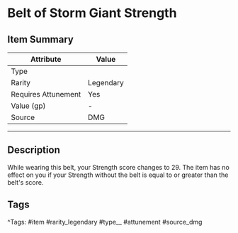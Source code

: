 # Belt of Storm Giant Strength

## Item Summary

| Attribute            | Value                        |
|----------------------|------------------------------|
| Type                 |   |
| Rarity               | Legendary             |
| Requires Attunement  | Yes                |
| Value (gp)           | -    |
| Source               | DMG |

---

## Description

While wearing this belt, your Strength score changes to 29. The item has no effect on you if your Strength without the belt is equal to or greater than the belt's score.

## Tags

^Tags: #item #rarity_legendary #type__ #attunement #source_dmg
